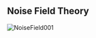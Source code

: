 Noise Field Theory
------------------
![NoiseField001](http://chumly.com/file/al/alex.20140131T001644.4brkrnz.jpeg)
